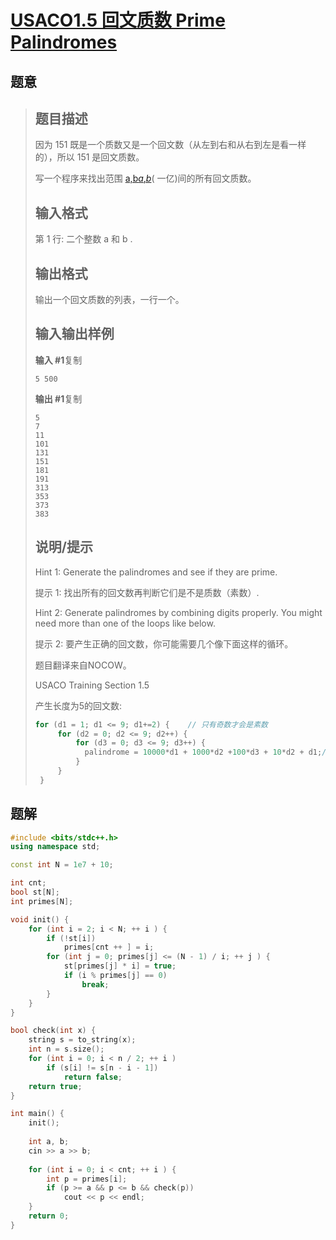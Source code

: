 #  [USACO1.5 回文质数 Prime Palindromes](https://www.luogu.com.cn/problem/P1217)

## 题意

>   ## 题目描述
>
>   因为 151 既是一个质数又是一个回文数（从左到右和从右到左是看一样的），所以 151 是回文质数。
>
>   写一个程序来找出范围 [a,b](5≤a<b≤100,000,000)[*a*,*b*](5≤*a*<*b*≤100,000,000)( 一亿)间的所有回文质数。
>
>   ## 输入格式
>
>   第 1 行: 二个整数 a 和 b .
>
>   ## 输出格式
>
>   输出一个回文质数的列表，一行一个。
>
>   ## 输入输出样例
>
>   **输入 #1**复制
>
>   ```
>   5 500
>   ```
>
>   **输出 #1**复制
>
>   ```
>   5
>   7
>   11
>   101
>   131
>   151
>   181
>   191
>   313
>   353
>   373
>   383
>   ```
>
>   ## 说明/提示
>
>   Hint 1: Generate the palindromes and see if they are prime.
>
>   提示 1: 找出所有的回文数再判断它们是不是质数（素数）.
>
>   Hint 2: Generate palindromes by combining digits properly. You might need more than one of the loops like below.
>
>   提示 2: 要产生正确的回文数，你可能需要几个像下面这样的循环。
>
>   题目翻译来自NOCOW。
>
>   USACO Training Section 1.5
>
>   产生长度为5的回文数:
>
>   ```cpp
>   for (d1 = 1; d1 <= 9; d1+=2) {    // 只有奇数才会是素数
>        for (d2 = 0; d2 <= 9; d2++) {
>            for (d3 = 0; d3 <= 9; d3++) {
>              palindrome = 10000*d1 + 1000*d2 +100*d3 + 10*d2 + d1;//(处理回文数...)
>            }
>        }
>    }
>   ```

## 题解



```c++
#include <bits/stdc++.h>
using namespace std;

const int N = 1e7 + 10;

int cnt;
bool st[N];
int primes[N];

void init() {
    for (int i = 2; i < N; ++ i ) {
        if (!st[i])
            primes[cnt ++ ] = i;
        for (int j = 0; primes[j] <= (N - 1) / i; ++ j ) {
            st[primes[j] * i] = true;
            if (i % primes[j] == 0)
                break;
        }
    }
}

bool check(int x) {
    string s = to_string(x);
    int n = s.size();
    for (int i = 0; i < n / 2; ++ i )
        if (s[i] != s[n - i - 1])
            return false;
    return true;
}

int main() {
    init();
    
    int a, b;
    cin >> a >> b;
    
    for (int i = 0; i < cnt; ++ i ) {
        int p = primes[i];
        if (p >= a && p <= b && check(p))
            cout << p << endl;
    }
    return 0;
}
```



```python3

```

